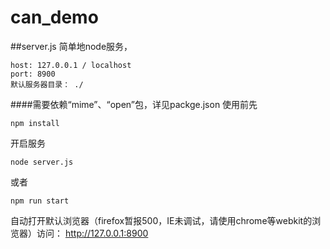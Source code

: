 # can_demo
##server.js
简单地node服务，
```
host: 127.0.0.1 / localhost
port: 8900
默认服务器目录： ./
```
####需要依赖“mime”、“open”包，详见packge.json
使用前先
```
npm install
```
开启服务
```
node server.js
```
或者
```
npm run start
```
自动打开默认浏览器（firefox暂报500，IE未调试，请使用chrome等webkit的浏览器）访问： http://127.0.0.1:8900
